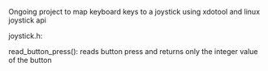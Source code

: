 Ongoing project to map keyboard keys to a joystick using xdotool and linux joystick api

joystick.h:

read_button_press(): reads button press and returns only the integer value of the button
